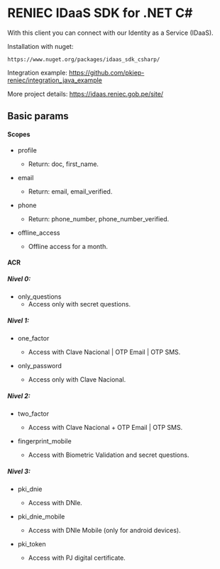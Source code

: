 # RENIEC IDaaS SDK for .NET C#
With this client you can connect with our Identity as a Service (IDaaS).

Installation with nuget:
```
https://www.nuget.org/packages/idaas_sdk_csharp/
```

Integration example:
https://github.com/pkiep-reniec/integration_java_example

More project details:
https://idaas.reniec.gob.pe/site/

## Basic params
#### Scopes
- profile
    - Return: doc, first_name.
	
- email
    - Return: email, email_verified.
	
- phone
    - Return: phone_number, phone_number_verified.
	
- offline_access
    - Offline access for a month.
	
#### ACR
##### Nivel 0:
- only_questions
    - Access only with secret questions.	

##### Nivel 1:
- one_factor
    - Access with Clave Nacional | OTP Email | OTP SMS.
    
- only_password
    - Access only with Clave Nacional.

##### Nivel 2:
- two_factor
    - Access with Clave Nacional + OTP Email | OTP SMS.
    
- fingerprint_mobile
    - Access with Biometric Validation and secret questions.

##### Nivel 3:
- pki_dnie
    - Access with DNIe.

- pki_dnie_mobile
    - Access with DNIe Mobile (only for android devices).
	
- pki_token
    - Access with PJ digital certificate.
	